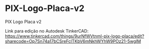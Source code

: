 # PIX-Logo-Placa-v2
PIX Logo Placa v2

Link para edição no Autodesk TinkerCAD:
https://www.tinkercad.com/things/9urNfWVtnml-pix-logo-placa/edit?sharecode=Op7Sn74a17bCSreFclTKbV6mNkhWYhW9POz21-5wgIM

